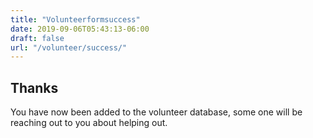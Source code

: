 ```yaml
---
title: "Volunteerformsuccess"
date: 2019-09-06T05:43:13-06:00
draft: false
url: "/volunteer/success/"
---
```


## Thanks

You have now been added to the volunteer database, some one will be reaching out
to you about helping out.
